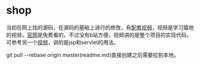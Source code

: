 # shop
当初在网上找的源码，在源码的基础上进行的修改，有[配套视频](http://www.bilibili.com/video/av78747624)，视频是学习猿地的视频，[官网](http://www.lmonkey.com/courses/MpErdJ)是免费看的，不过没有b站方便，视频讲的是整个项目的实现代码，可参考另一个[视频](http://www.bilibili.com/video/av29086718)，讲的是jsp和servlet的用法。

git pull --rebase origin master(readme.md)直接创建之后需要拉到本地。
